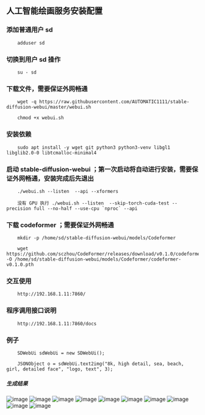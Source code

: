 
## 人工智能绘画服务安装配置


### 添加普通用户 sd

		adduser sd


### 切换到用户 sd 操作

		su - sd


### 下载文件，需要保证外网畅通

		wget -q https://raw.githubusercontent.com/AUTOMATIC1111/stable-diffusion-webui/master/webui.sh

		chmod +x webui.sh


### 安装依赖

		sudo apt install -y wget git python3 python3-venv libgl1 libglib2.0-0 libtcmalloc-minimal4


### 启动 stable-diffusion-webui ；第一次启动将自动进行安装，需要保证外网畅通，安装完成后先退出

		./webui.sh --listen  --api --xformers

		没有 GPU 执行 ./webui.sh --listen  --skip-torch-cuda-test --precision full --no-half --use-cpu `nproc` --api 


### 下载 codeformer ；需要保证外网畅通

		mkdir -p /home/sd/stable-diffusion-webui/models/Codeformer

		wget https://github.com/sczhou/CodeFormer/releases/download/v0.1.0/codeformer.pth -O /home/sd/stable-diffusion-webui/models/Codeformer/codeformer-v0.1.0.pth


### 交互使用

		http://192.168.1.11:7860/



### 程序调用接口说明 

		http://192.168.1.11:7860/docs


### 例子

		SDWebUi sdWebUi = new SDWebUi();

		JSONObject o = sdWebUi.text2img("8k, high detail, sea, beach,   girl, detailed face", "logo, text", 3);

##### 生成结果

![image](https://github.com/AndyInAi/Winter/blob/main/img/grid-0000.png)
![image](https://github.com/AndyInAi/Winter/blob/main/img/00000-1430822278.png)
![image](https://github.com/AndyInAi/Winter/blob/main/img/00001-1430822279.png)
![image](https://github.com/AndyInAi/Winter/blob/main/img/00002-1430822280.png)
![image](https://github.com/AndyInAi/Winter/blob/main/img/00003-1430822281.png)
![image](https://github.com/AndyInAi/Winter/blob/main/img/00004-1430822282.png)
![image](https://github.com/AndyInAi/Winter/blob/main/img/00005-1430822283.png)
![image](https://github.com/AndyInAi/Winter/blob/main/img/00006-1430822284.png)
![image](https://github.com/AndyInAi/Winter/blob/main/img/00007-1430822285.png)
![image](https://github.com/AndyInAi/Winter/blob/main/img/00008-1430822286.png)


